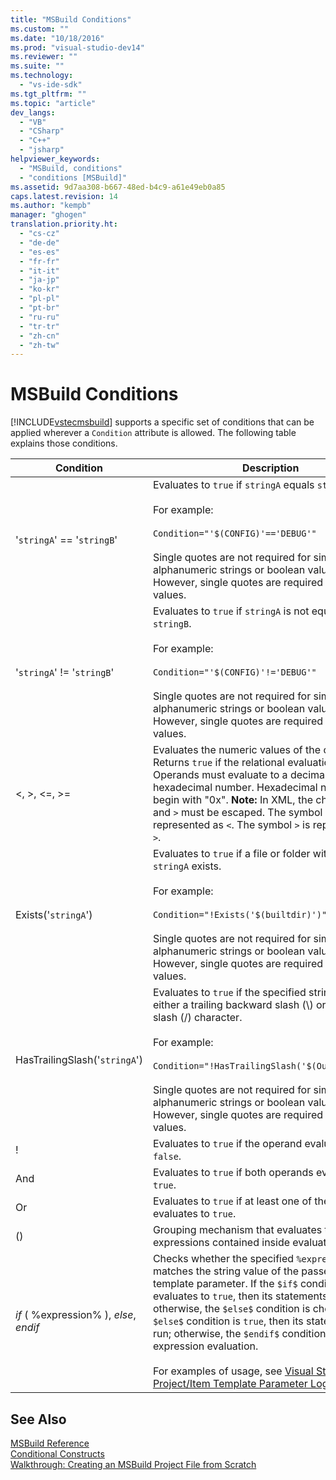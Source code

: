 ```yaml
---
title: "MSBuild Conditions"
ms.custom: ""
ms.date: "10/18/2016"
ms.prod: "visual-studio-dev14"
ms.reviewer: ""
ms.suite: ""
ms.technology: 
  - "vs-ide-sdk"
ms.tgt_pltfrm: ""
ms.topic: "article"
dev_langs: 
  - "VB"
  - "CSharp"
  - "C++"
  - "jsharp"
helpviewer_keywords: 
  - "MSBuild, conditions"
  - "conditions [MSBuild]"
ms.assetid: 9d7aa308-b667-48ed-b4c9-a61e49eb0a85
caps.latest.revision: 14
ms.author: "kempb"
manager: "ghogen"
translation.priority.ht: 
  - "cs-cz"
  - "de-de"
  - "es-es"
  - "fr-fr"
  - "it-it"
  - "ja-jp"
  - "ko-kr"
  - "pl-pl"
  - "pt-br"
  - "ru-ru"
  - "tr-tr"
  - "zh-cn"
  - "zh-tw"
---
```

# MSBuild Conditions
[!INCLUDE[vstecmsbuild](../extensibility-internals/includes/vstecmsbuild_md.md)] supports a specific set of conditions that can be applied wherever a `Condition` attribute is allowed. The following table explains those conditions.  
  
|Condition|Description|  
|---------------|-----------------|  
|'`stringA`' == '`stringB`'|Evaluates to `true` if `stringA` equals `stringB`.<br /><br /> For example:<br /><br /> `Condition="'$(CONFIG)'=='DEBUG'"`<br /><br /> Single quotes are not required for simple alphanumeric strings or boolean values. However, single quotes are required for empty values.|  
|'`stringA`' != '`stringB`'|Evaluates to `true` if `stringA` is not equal to `stringB`.<br /><br /> For example:<br /><br /> `Condition="'$(CONFIG)'!='DEBUG'"`<br /><br /> Single quotes are not required for simple alphanumeric strings or boolean values. However, single quotes are required for empty values.|  
|\<, >, \<=, >=|Evaluates the numeric values of the operands. Returns `true` if the relational evaluation is true. Operands must evaluate to a decimal or hexadecimal number. Hexadecimal numbers must begin with "0x". **Note:**  In XML, the characters `<` and `>` must be escaped. The symbol `<` is represented as `<`. The symbol `>` is represented as `>`.|  
|Exists('`stringA`')|Evaluates to `true` if a file or folder with the name `stringA` exists.<br /><br /> For example:<br /><br /> `Condition="!Exists('$(builtdir)')"`<br /><br /> Single quotes are not required for simple alphanumeric strings or boolean values. However, single quotes are required for empty values.|  
|HasTrailingSlash('`stringA`')|Evaluates to `true` if the specified string contains either a trailing backward slash (\\) or forward slash (/) character.<br /><br /> For example:<br /><br /> `Condition="!HasTrailingSlash('$(OutputPath)')"`<br /><br /> Single quotes are not required for simple alphanumeric strings or boolean values. However, single quotes are required for empty values.|  
|!|Evaluates to `true` if the operand evaluates to `false`.|  
|And|Evaluates to `true` if both operands evaluate to `true`.|  
|Or|Evaluates to `true` if at least one of the operands evaluates to `true`.|  
|()|Grouping mechanism that evaluates to `true` if expressions contained inside evaluate to `true`.|  
|$if$ ( %expression% ), $else$, $endif$|Checks whether the specified `%expression%` matches the string value of the passed custom template parameter. If the `$if$` condition evaluates to `true`, then its statements are run; otherwise, the `$else$` condition is checked. If the `$else$` condition is `true`, then its statements are run; otherwise, the `$endif$` condition ends expression evaluation.<br /><br /> For examples of usage, see [Visual Studio Project/Item Template Parameter Logic](http://stackoverflow.com/questions/6709057/visual-studio-project-item-template-parameter-logic).|  
  
## See Also  
 [MSBuild Reference](../reference/msbuild-reference.md)   
 [Conditional Constructs](../reference/msbuild-conditional-constructs.md)   
 [Walkthrough: Creating an MSBuild Project File from Scratch](../reference/walkthrough--creating-an-msbuild-project-file-from-scratch.md)